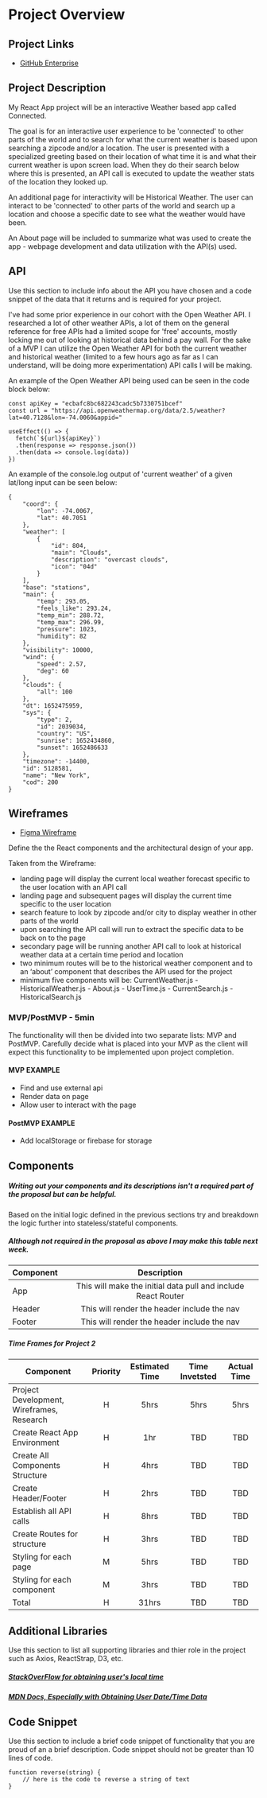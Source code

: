# Project Overview

## Project Links

- [GitHub Enterprise](https://git.generalassemb.ly/nickmeade94/project-2-react)

## Project Description

My React App project will be an interactive Weather based app called Connected.

The goal is for an interactive user experience to be 'connected' to other parts of the world and to search for what the current weather is based upon searching a zipcode and/or a location. The user is presented with a specialized greeting based on their location of what time it is and what their current weather is upon screen load. When they do their search below where this is presented, an API call is executed to update the weather stats of the location they looked up.

An additional page for interactivity will be Historical Weather. The user can interact to be 'connected' to other parts of the world and search up a location and choose a specific date to see what the weather would have been.

An About page will be included to summarize what was used to create the app - webpage development and data utilization with the API(s) used.

## API

Use this section to include info about the API you have chosen and a code snippet of the data that it returns and is required for your project.

I've had some prior experience in our cohort with the Open Weather API. I researched a lot of other weather APIs, a lot of them on the general reference for free APIs had a limited scope for 'free' accounts, mostly locking me out of looking at historical data behind a pay wall. For the sake of a MVP I can utilize the Open Weather API for both the current weather and historical weather (limited to a few hours ago as far as I can understand, will be doing more experimentation) API calls I will be making.

An example of the Open Weather API being used can be seen in the code block below:

```
const apiKey = "ecbafc8bc682243cadc5b7330751bcef"
const url = "https://api.openweathermap.org/data/2.5/weather?lat=40.7128&lon=-74.0060&appid="

useEffect(() => {
  fetch(`${url}${apiKey}`)
  .then(response => response.json())
  .then(data => console.log(data))
})
```

An example of the console.log output of 'current weather' of a given lat/long input can be seen below:

```
{
    "coord": {
        "lon": -74.0067,
        "lat": 40.7051
    },
    "weather": [
        {
            "id": 804,
            "main": "Clouds",
            "description": "overcast clouds",
            "icon": "04d"
        }
    ],
    "base": "stations",
    "main": {
        "temp": 293.05,
        "feels_like": 293.24,
        "temp_min": 288.72,
        "temp_max": 296.99,
        "pressure": 1023,
        "humidity": 82
    },
    "visibility": 10000,
    "wind": {
        "speed": 2.57,
        "deg": 60
    },
    "clouds": {
        "all": 100
    },
    "dt": 1652475959,
    "sys": {
        "type": 2,
        "id": 2039034,
        "country": "US",
        "sunrise": 1652434860,
        "sunset": 1652486633
    },
    "timezone": -14400,
    "id": 5128581,
    "name": "New York",
    "cod": 200
}
```

## Wireframes

- [Figma Wireframe](https://www.figma.com/file/u2rF5rWZXEG7n9LIIaJ1ov/React-App-Project?node-id=0%3A1)

Define the the React components and the architectural design of your app.

Taken from the Wireframe:

- landing page will display the current local weather forecast specific to the user location with an API call
- landing page and subsequent pages will display the current time specific to the user location
- search feature to look by zipcode and/or city to display weather in other parts of the world
- upon searching the API call will run to extract the specific data to be back on to the page
- secondary page will be running another API call to look at historical weather data at a certain time period and location
- two minimum routes will be to the historical weather component and to an ‘about’ component that describes the API used for the project
- minimum five components will be: CurrentWeather.js - HistoricalWeather.js - About.js - UserTime.js - CurrentSearch.js - HistoricalSearch.js

### MVP/PostMVP - 5min

The functionality will then be divided into two separate lists: MVP and PostMVP.  Carefully decide what is placed into your MVP as the client will expect this functionality to be implemented upon project completion.

#### MVP EXAMPLE
- Find and use external api 
- Render data on page 
- Allow user to interact with the page

#### PostMVP EXAMPLE

- Add localStorage or firebase for storage

## Components
##### Writing out your components and its descriptions isn't a required part of the proposal but can be helpful.

Based on the initial logic defined in the previous sections try and breakdown the logic further into stateless/stateful components.

##### Although not required in the proposal as above I may make this table next week.

| Component | Description | 
| --- | :---: |  
| App | This will make the initial data pull and include React Router| 
| Header | This will render the header include the nav | 
| Footer | This will render the header include the nav | 

##### Time Frames for Project 2

| Component | Priority | Estimated Time | Time Invetsted | Actual Time |
| --- | :---: |  :---: | :---: | :---: |
| Project Development, Wireframes, Research | H | 5hrs| 5hrs | 5hrs |
| Create React App Environment | H | 1hr| TBD | TBD |
| Create All Components Structure | H | 4hrs| TBD | TBD |
| Create Header/Footer | H | 2hrs| TBD | TBD |
| Establish all API calls | H | 8hrs| TBD | TBD |
| Create Routes for structure | H | 3hrs| TBD | TBD |
| Styling for each page | M | 5hrs| TBD | TBD |
| Styling for each component | M | 3hrs| TBD | TBD |
| Total | H | 31hrs| TBD | TBD |

## Additional Libraries
 Use this section to list all supporting libraries and thier role in the project such as Axios, ReactStrap, D3, etc.

##### [StackOverFlow for obtaining user's local time](https://stackoverflow.com/questions/4673527/converting-milliseconds-to-a-date-jquery-javascript)
##### [MDN Docs, Especially with Obtaining User Date/Time Data](https://developer.mozilla.org/en-US/)

## Code Snippet

Use this section to include a brief code snippet of functionality that you are proud of an a brief description.  Code snippet should not be greater than 10 lines of code. 

```
function reverse(string) {
	// here is the code to reverse a string of text
}
```
